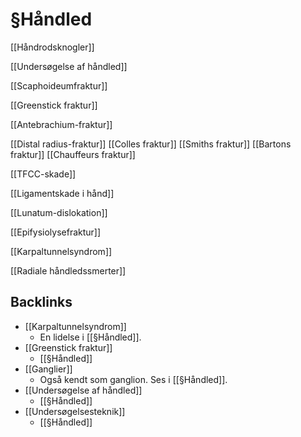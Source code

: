 # §Håndled
[[Håndrodsknogler]]

[[Undersøgelse af håndled]]

[[Scaphoideumfraktur]]

[[Greenstick fraktur]]

[[Antebrachium-fraktur]]

[[Distal radius-fraktur]]
	[[Colles fraktur]]
	[[Smiths fraktur]]
	[[Bartons fraktur]]
	[[Chauffeurs fraktur]]

[[TFCC-skade]]

[[Ligamentskade i hånd]]

[[Lunatum-dislokation]]

[[Epifysiolysefraktur]]

[[Karpaltunnelsyndrom]]

[[Radiale håndledssmerter]]

## Backlinks
* [[Karpaltunnelsyndrom]]
	* En lidelse i [[§Håndled]].
* [[Greenstick fraktur]]
	* [[§Håndled]]
* [[Ganglier]]
	* Også kendt som ganglion. Ses i [[§Håndled]]. 
* [[Undersøgelse af håndled]]
	* [[§Håndled]]
* [[Undersøgelsesteknik]]
	* [[§Håndled]]

<!-- #anki/tag/med/Orto #anki/deck/Medicine -->

<!-- {BearID:EB8D0606-35C3-4E97-9F71-F44F66EBDCAA-85278-000061950DB94C19} -->

